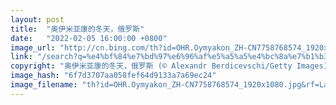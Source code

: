 ```yaml
---
layout: post
title:  "奥伊米亚康的冬天，俄罗斯"
date:   "2022-02-05 16:00:00 +0800"
image_url: "http://cn.bing.com/th?id=OHR.Oymyakon_ZH-CN7758768574_1920x1080.jpg&rf=LaDigue_1920x1080.jpg&pid=hp"
link: "/search?q=%e4%bf%84%e7%bd%97%e6%96%af%e5%a5%a5%e4%bc%8a%e7%b1%b3%e4%ba%9a%e5%ba%b7&form=hpcapt&mkt=zh-cn"
copyright: "奥伊米亚康的冬天，俄罗斯 (© Alexandr Berdicevschi/Getty Images)"
image_hash: "6f7d3707aa058fef64d9133a7a69ec24"
image_filename: "th?id=OHR.Oymyakon_ZH-CN7758768574_1920x1080.jpg&rf=LaDigue_1920x1080.jpg&pid=hp"
---
```

